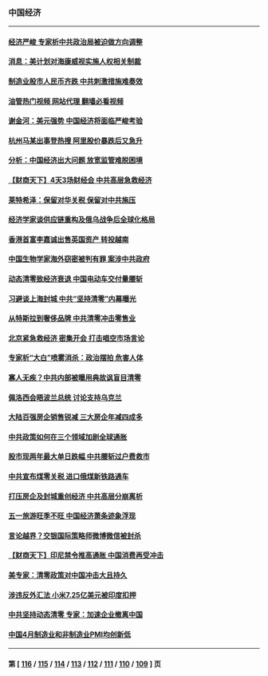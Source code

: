 ### 中国经济
---
#### [经济严峻 专家析中共政治局被迫做方向调整](../../pages/ncid283/n13727167.md?05050045) 
#### [消息：美计划对海康威视实施人权相关制裁](../../pages/ncid283/n13727090.md?05050045) 
#### [制造业股市人民币齐跌 中共刺激措施难奏效](../../pages/ncid283/n13727166.md?05050045) 
#### [油管热门视频 网站代理 翻墙必看视频](http://209.222.30.114:81/youtube.html?05050045)
#### [谢金河：美元强势 中国经济将面临严峻考验](../../pages/ncid283/n13726667.md?05050045) 
#### [杭州马某出事登热搜 阿里股价暴跌后又急升](../../pages/ncid283/n13726134.md?05050045) 
#### [分析：中国经济出大问题 放宽监管难脱困境](../../pages/ncid283/n13726532.md?05050045) 
#### [【财商天下】4天3场财经会 中共高层急救经济](../../pages/ncid283/n13726454.md?05050045) 
#### [莱特希泽：保留对华关税 保留对中共施压](../../pages/ncid283/n13726477.md?05050045) 
#### [经济学家谈供应链重构及俄乌战争后全球化格局](../../pages/ncid283/n13726344.md?05050045) 
#### [香港首富李嘉诚出售英国资产 转投越南](../../pages/ncid283/n13726332.md?05050045) 
#### [中国生物学家海外窃密被判有罪 案涉中共政府](../../pages/ncid283/n13726188.md?05050045) 
#### [动态清零致经济衰退 中国电动车交付量腰斩](../../pages/ncid283/n13725713.md?05050045) 
#### [习避谈上海封城 中共“坚持清零”内幕曝光](../../pages/ncid283/n13725471.md?05050045) 
#### [从特斯拉到奢侈品牌 中共清零冲击零售业](../../pages/ncid283/n13725698.md?05050045) 
#### [北京紧急救经济 密集开会 打击唱空市场言论](../../pages/ncid283/n13725645.md?05050045) 
#### [专家析“大白”喷雾消杀：政治摆拍 危害人体](../../pages/ncid283/n13725685.md?05050045) 
#### [寡人无疾？中共内部被曝用典故讽盲目清零](../../pages/ncid283/n13725594.md?05050045) 
#### [佩洛西会晤波兰总统 讨论支持乌克兰](../../pages/ncid283/n13725544.md?05050045) 
#### [大陆百强房企销售锐减 三大房企年减四成多](../../pages/ncid283/n13725322.md?05050045) 
#### [中共政策如何在三个领域加剧全球通胀](../../pages/ncid283/n13725102.md?05050045) 
#### [股市现两年最大单日跌幅 中共腰斩过户费救市](../../pages/ncid283/n13724837.md?05050045) 
#### [中共宣布煤零关税 进口俄煤新铁路通车](../../pages/ncid283/n13724873.md?05050045) 
#### [打压房企及封城重创经济 中共高层分崩离析](../../pages/ncid283/n13724872.md?05050045) 
#### [五一旅游旺季不旺 中国经济萧条迹象浮现](../../pages/ncid283/n13724856.md?05050045) 
#### [言论越界？交银国际策略师微博微信被封杀](../../pages/ncid283/n13724757.md?05050045) 
#### [【财商天下】印尼禁令推高通胀 中国消费再受冲击](../../pages/ncid283/n13724191.md?05050045) 
#### [美专家：清零政策对中国冲击大且持久](../../pages/ncid283/n13724236.md?05050045) 
#### [涉违反外汇法 小米7.25亿美元被印度扣押](../../pages/ncid283/n13724194.md?05050045) 
#### [中共坚持动态清零 专家：加速企业撤离中国](../../pages/ncid283/n13724014.md?05050045) 
#### [中国4月制造业和非制造业PMI均创新低](../../pages/ncid283/n13723801.md?05050045) 

---
#### 第 [ [116](./116.md?05050045) / [115](./115.md?05050045) / [114](./114.md?05050045) / [113](./113.md?05050045) / [112](./112.md?05050045) / [111](./111.md?05050045) / [110](./110.md?05050045) / [109](./109.md?05050045) ] 页
